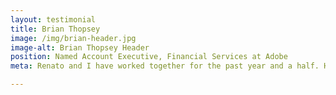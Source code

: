 ```yaml
---
layout: testimonial
title: Brian Thopsey
image: /img/brian-header.jpg
image-alt: Brian Thopsey Header
position: Named Account Executive, Financial Services at Adobe
meta: Renato and I have worked together for the past year and a half. He has been an incredible person and amazing business partner. He is always striving to help the company as a whole. He has an incredible work ethic, is reliable, and dedicated. Over his time with Fund Wisdom Renato has and continues to build the vision for our technology through which he has lead teams of developers. For these reasons, I highly recommend Renato.

---
```


